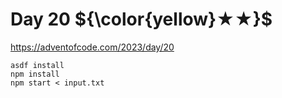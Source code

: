 # Day 20 ${\color{yellow}★★}$

https://adventofcode.com/2023/day/20

```
asdf install
npm install
npm start < input.txt
```
